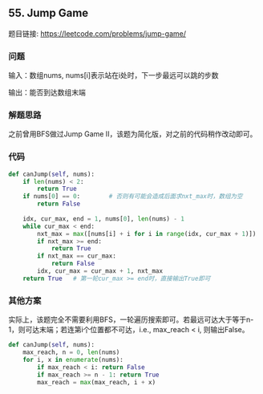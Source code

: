 ## 55. Jump Game

题目链接: https://leetcode.com/problems/jump-game/

### 问题
输入：数组nums, nums[i]表示站在i处时，下一步最远可以跳的步数

输出：能否到达数组末端

### 解题思路
之前曾用BFS做过Jump Game II，该题为简化版，对之前的代码稍作改动即可。

### 代码

```Python
def canJump(self, nums):
    if len(nums) < 2:
        return True
    if nums[0] == 0:        # 否则有可能会造成后面求nxt_max时，数组为空
        return False
    
    idx, cur_max, end = 1, nums[0], len(nums) - 1
    while cur_max < end:
        nxt_max = max([nums[i] + i for i in range(idx, cur_max + 1)])
        if nxt_max >= end:
            return True
        if nxt_max == cur_max:
            return False
        idx, cur_max = cur_max + 1, nxt_max
    return True   # 第一轮cur_max >= end时，直接输出True即可
```

### 其他方案
实际上，该题完全不需要利用BFS，一轮遍历搜索即可。若最远可达大于等于n-1，则可达末端；若连第i个位置都不可达，i.e., max_reach < i, 则输出False。

```Python
def canJump(self, nums):
    max_reach, n = 0, len(nums)
    for i, x in enumerate(nums):
        if max_reach < i: return False
        if max_reach >= n - 1: return True
        max_reach = max(max_reach, i + x)
```
